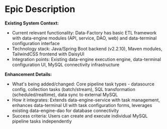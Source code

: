 # Epic Description

**Existing System Context:**

- Current relevant functionality: Data-Factory has basic ETL framework with data-engine modules (API, service, DAO, web) and data-terminal configuration interface
- Technology stack: Java/Spring Boot backend (v2.2.10), Maven modules, TailwindCSS frontend with DaisyUI
- Integration points: Existing data-engine execution engine, data-terminal configuration UI, MySQL connectivity infrastructure

**Enhancement Details:**

- What's being added/changed: Core pipeline task types - datasource config, collection tasks (batch/stream), SQL transformation (scheduled/realtime), data sync to external MySQL
- How it integrates: Extends data-engine-service with task management, enhances data-terminal UI with task configuration forms, leverages existing data-engine-dao for database connectivity
- Success criteria: Users can create and execute individual MySQL pipeline tasks independently
